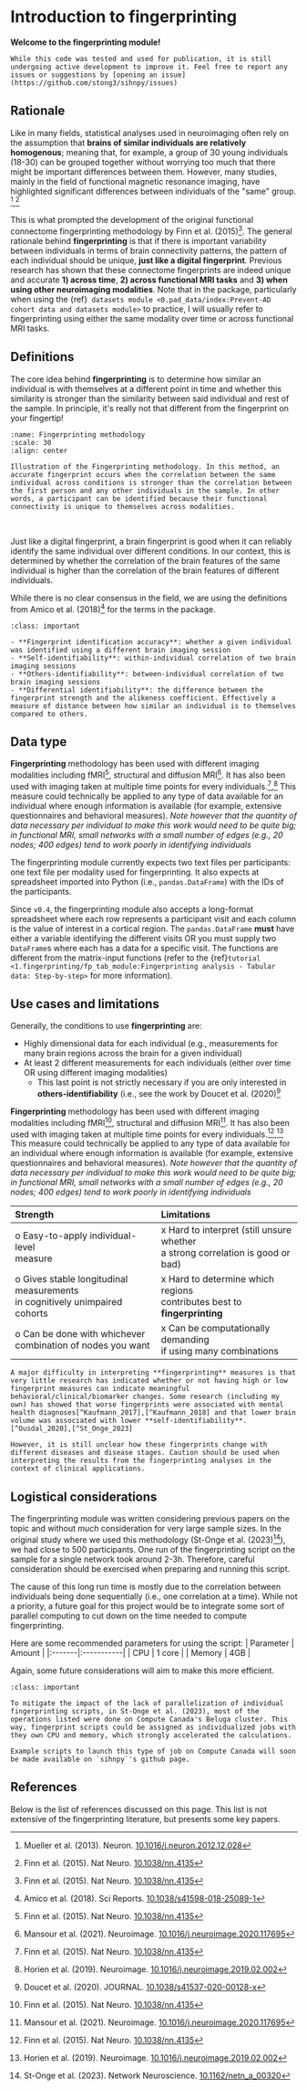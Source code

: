# Introduction to fingerprinting

**Welcome to the fingerprinting module!**

```{note}
While this code was tested and used for publication, it is still undergoing active development to improve it. Feel free to report any issues or suggestions by [opening an issue](https://github.com/stong3/sihnpy/issues)
```

## Rationale

Like in many fields, statistical analyses used in neuroimaging often rely on the assumption that **brains of similar individuals are relatively homogenous**; meaning that, for example, a group of 30 young individuals (18-30) can be grouped together without worrying too much that there might be important differences between them. However, many studies, mainly in the field of functional magnetic resonance imaging, have highlighted significant differences between individuals of the "same" group. [^Mueller_2013],[^Finn_2015] 

This is what prompted the development of the original functional connectome fingerprinting methodology by Finn et al. (2015)[^Finn_2015]. The general rationale behind **fingerprinting** is that if there is important variability between individuals in terms of brain connectivity patterns, the pattern of each individual should be unique, **just like a digital fingerprint**. Previous research has shown that these connectome fingerprints are indeed unique and accurate **1) across time**, **2) across functional MRI tasks** and **3) when using other neuroimaging modalities**. Note that in the package, particularly when using the {ref}` datasets module <0.pad_data/index:Prevent-AD cohort data and datasets module>` to practice, I will usually refer to fingerprinting using either the same modality over time or across functional MRI tasks.

## Definitions

The core idea behind **fingerprinting** is to determine how similar an individual is with themselves at a different point in time and whether this similarity is stronger than the similarity between said individual and rest of the sample. In principle, it's really not that different from the fingerprint on your fingertip!

```{figure} ../images/fp_metho.png
:name: Fingerprinting methodology
:scale: 30
:align: center

Illustration of the Fingerprinting methodology. In this method, an accurate fingerprint occurs when the correlation between the same individual across conditions is stronger than the correlation between the first person and any other individuals in the sample. In other words, a participant can be identified because their functional connectivity is unique to themselves across modalities.
```
<br>

Just like a digital fingerprint, a brain fingerprint is good when it can reliably identify the same individual over different conditions. In our context, this is determined by whether the correlation of the brain features of the same individual is higher than the correlation of the brain features of different individuals.

While there is no clear consensus in the field, we are using the definitions from Amico et al. (2018)[^Amico_2018] for the terms in the package.

```{admonition} Definitions
:class: important

- **Fingerprint identification accuracy**: whether a given individual was identified using a different brain imaging session
- **Self-identifiability**: within-individual correlation of two brain imaging sessions
- **Others-identifiability**: between-individual correlation of two brain imaging sessions
- **Differential identifiability**: the difference between the fingerprint strength and the alikeness coefficient. Effectively a measure of distance between how similar an individual is to themselves compared to others.
```

## Data type

**Fingerprinting** methodology has been used with different imaging modalities including fMRI[^Finn_2015], structural and diffusion MRI[^Mansour_2021]. It has also been used with imaging taken at multiple time points for every individuals.[^Finn_2015],[^Horien_2019] This measure could technically be applied to any type of data available for an individual where enough information is available (for example, extensive questionnaires and behavioral measures). *Note however that the quantity of data necessary per individual to make this work would need to be quite big; in functional MRI, small networks with a small number of edges (e.g., 20 nodes; 400 edges) tend to work poorly in identifying individuals*

The fingerprinting module currently expects two text files per participants: one text file per modality used for fingerprinting. It also expects at spreadsheet imported into Python (i.e., `pandas.DataFrame`) with the IDs of the participants.

Since `v0.4`, the fingerprinting module also accepts a long-format spreadsheet where each row represents a participant visit and each column is the value of interest in a cortical region. The `pandas.DataFrame` **must** have either a variable identifying the different visits OR you must supply two `DataFrame`s where each has a data for a specific visit. The functions are different from the matrix-input functions (refer to the {ref}`tutorial <1.fingerprinting/fp_tab_module:Fingerprinting analysis - Tabular data: Step-by-step>` for more information).

## Use cases and limitations

Generally, the conditions to use **fingerprinting** are:
* Highly dimensional data for each individual (e.g., measurements for many brain regions across the brain for a given individual)
* At least 2 different measurements for each individuals (either over time OR using different imaging modalities)
    * This last point is not strictly necessary if you are only interested in **others-identifiability** (i.e., see the work by Doucet et al. (2020)[^Doucet_2020]

**Fingerprinting** methodology has been used with different imaging modalities including fMRI[^Finn_2015], structural and diffusion MRI[^Mansour_2021]. It has also been used with imaging taken at multiple time points for every individuals.[^Finn_2015],[^Horien_2019] This measure could technically be applied to any type of data available for an individual where enough information is available (for example, extensive questionnaires and behavioral measures). *Note however that the quantity of data necessary per individual to make this work would need to be quite big; in functional MRI, small networks with a small number of edges (e.g., 20 nodes; 400 edges) tend to work poorly in identifying individuals*

|Strength|Limitations|
|:-------|:-----------|
| o Easy-to-apply individual-level <br> measure | x Hard to interpret (still unsure whether <br> a strong correlation is good or bad)|
| o Gives stable longitudinal measurements <br> in cognitively unimpaired cohorts| x Hard to determine which regions <br> contributes best to **fingerprinting**|
| o Can be done with whichever <br> combination of nodes you want | x Can be computationally demanding <br> if using many combinations |

```{warning}
A major difficulty in interpreting **fingerprinting** measures is that very little research has indicated whether or not having high or low fingerprint measures can indicate meaningful behavioral/clinical/biomarker changes. Some research (including my own) has showed that worse fingerprints were associated with mental health diagnoses[^Kaufmann_2017],[^Kaufmann_2018] and that lower brain volume was associated with lower **self-identifiability**. [^Ousdal_2020],[^St_Onge_2023]

However, it is still unclear how these fingerprints change with different diseases and disease stages. Caution should be used when interpreting the results from the fingerprinting analyses in the context of clinical applications.
```

## Logistical considerations

The fingerprinting module was written considering previous papers on the topic and without *much* consideration for very large sample sizes. In the original study where we used this methodology (St-Onge et al. (2023)[^St_Onge_2023]), we had close to 500 participants. One run of the fingerprinting script on the sample for a single network took around 2-3h. Therefore, careful consideration should be exercised when preparing and running this script.

The cause of this long run time is mostly due to the correlation between individuals being done sequentially (i.e., one correlation at a time). While not a priority, a future goal for this project would be to integrate some sort of parallel computing to cut down on the time needed to compute fingerprinting.

Here are some recommended parameters for using the script:
| Parameter | Amount |
|:-------|:-----------|
| CPU | 1 core |
| Memory | 4GB |

Again, some future considerations will aim to make this more efficient.

```{admonition} DRAC HPCs
:class: important

To mitigate the impact of the lack of parallelization of individual fingerprinting scripts, in St-Onge et al. (2023), most of the operations listed were done on Compute Canada's Beluga cluster. This way, fingerprint scripts could be assigned as individualized jobs with they own CPU and memory, which strongly accelerated the calculations.

Example scripts to launch this type of job on Compute Canada will soon be made available on `sihnpy`'s github page.
```

## References

Below is the list of references discussed on this page. This list is not extensive of the fingerprinting literature, but presents some key papers.

[^Mueller_2013]: Mueller et al. (2013). Neuron. [10.1016/j.neuron.2012.12.028](https://doi.org/10.1016/j.neuron.2012.12.028)
[^Finn_2015]: Finn et al. (2015). Nat Neuro. [10.1038/nn.4135](https://doi.org/10.1038/nn.4135)
[^Doucet_2020]: Doucet et al. (2020). JOURNAL. [10.1038/s41537-020-00128-x](https://doi.org/10.1038/s41537-020-00128-x)
[^Amico_2018]: Amico et al. (2018). Sci Reports. [10.1038/s41598-018-25089-1](https://doi.org/10.1038/s41598-018-25089-1)
[^Mansour_2021]: Mansour et al. (2021). Neuroimage. [10.1016/j.neuroimage.2020.117695](https://doi.org/10.1016/j.neuroimage.2020.117695)
[^Horien_2019]: Horien et al. (2019). Neuroimage. [10.1016/j.neuroimage.2019.02.002](https://doi.org/10.1016/j.neuroimage.2019.02.002)
[^Kaufmann_2017]: Kaufmann et al. (2017). Nat Neuro. [10.1038/nn.4511](https://doi.org/10.1038/nn.4511)
[^Kaufmann_2018]: Kaufmann et al. (2018). JAMA Psychiatry. [10.1001/jamapsychiatry.2018.0844](https://doi.org/10.1001/jamapsychiatry.2018.0844)
[^Ousdal_2020]: Ousdal et al. (2020). Hum Brain Mapp. [10.1002/hbm.24833](https://10.1002/hbm.24833)
[^St_Onge_2023]: St-Onge et al. (2023). Network Neuroscience. [10.1162/netn_a_00320](https://doi.org/10.1162/netn_a_00320)